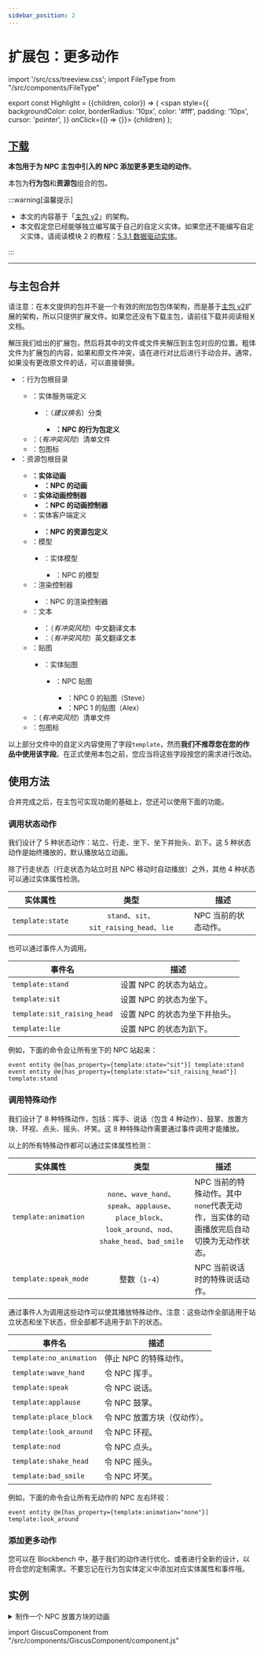 ```yaml
---
sidebar_position: 2
---
```


# 扩展包：更多动作

import '/src/css/treeview.css';
import FileType from "/src/components/FileType"

export const Highlight = ({children, color}) => (
  <span
    style={{ backgroundColor: color, borderRadius: '10px', color: '#fff', padding: '10px', cursor: 'pointer', }}
    onClick={() => {}}>
    {children}
  </span>
);

## [<Highlight color="#25c2a0">下载</Highlight>](https://app.nekodrive.net/s/8r3f1)

**本包用于为 NPC 主包中引入的 NPC 添加更多更生动的动作**。

本包为**行为包**和**资源包**组合的包。

:::warning[温馨提示]

- 本文的内容基于「[主包 v2](main_v2)」的架构。
- 本文假定您已经能够独立编写属于自己的自定义实体。如果您还不能编写自定义实体，请阅读模块 2 的教程：[5.3.1 数据驱动实体](/docs/tutorials/a2_addons/b5_combined_addons/3_custom_entities/1_data_driven_entities)。

:::

---

## 与主包合并

请注意：在本文提供的包并不是一个有效的附加包包体架构，而是基于[主包 v2](main_v2)扩展的架构，所以只提供扩展文件。如果您还没有下载主包，请前往下载并阅读相关文档。

解压我们给出的扩展包，然后将其中的文件或文件夹解压到主包对应的位置。粗体文件为扩展包的内容，如果和原文件冲突，请在进行对比后进行手动合并。通常，如果没有更改原文件的话，可以直接替换。

<treeview>

- <FileType fileType="folder" name="BP_npc"/>：行为包根目录
  - <FileType fileType="folder" name="entities"/>：实体服务端定义
    - <FileType fileType="folder" name="template"/>：（*建议换名*）分类
      - **<FileType fileType="file" name="npc.server_entity.json"/>：NPC 的行为包定义**
  - <FileType fileType="file" name="manifest.json"/>：（*有冲突风险*）清单文件
  - <FileType fileType="image" name="pack_icon.png"/>：包图标
- <FileType fileType="folder" name="RP_npc"/>：资源包根目录
  - **<FileType fileType="folder" name="animations"/>：实体动画**
    - **<FileType fileType="file" name="npc.animations.json"/>：NPC 的动画**
  - **<FileType fileType="folder" name="animation_controllers"/>：实体动画控制器**
    - **<FileType fileType="file" name="npc.animations.json"/>：NPC 的动画控制器**
  - <FileType fileType="folder" name="entity"/>：实体客户端定义
    - **<FileType fileType="file" name="npc.client_entity.json"/>：NPC 的资源包定义**
  - <FileType fileType="folder" name="models"/>：模型
    - <FileType fileType="folder" name="entity"/>：实体模型
      - <FileType fileType="file" name="npc.geo.json"/>：NPC 的模型
  - <FileType fileType="folder" name="render_controllers"/>：渲染控制器
    - <FileType fileType="file" name="npc.render_controllers.json"/>：NPC 的渲染控制器
  - <FileType fileType="folder" name="texts"/>：文本
    - <FileType fileType="file" name="zh_CN.lang"/>：（*有冲突风险*）中文翻译文本
    - <FileType fileType="file" name="en_US.lang"/>：（*有冲突风险*）英文翻译文本
  - <FileType fileType="folder" name="textures"/>：贴图
    - <FileType fileType="folder" name="entity"/>：实体贴图
      - <FileType fileType="folder" name="npc"/>：NPC 贴图
        - <FileType fileType="image" name="0.png"/>：NPC 0 的贴图（Steve）
        - <FileType fileType="image" name="1.png"/>：NPC 1 的贴图（Alex）
  - <FileType fileType="file" name="manifest.json"/>：（*有冲突风险*）清单文件
  - <FileType fileType="image" name="pack_icon.png"/>：包图标

</treeview>

以上部分文件中的自定义内容使用了字段`template`，然而**我们不推荐您在您的作品中使用该字段**。在正式使用本包之前，您应当将这些字段按您的需求进行改动。

## 使用方法

合并完成之后，在主包可实现功能的基础上，您还可以使用下面的功能。

### 调用状态动作

我们设计了 5 种状态动作：站立、行走、坐下、坐下并抬头、趴下。这 5 种状态动作是始终播放的，默认播放站立动画。

除了行走状态（行走状态为站立时且 NPC 移动时自动播放）之外，其他 4 种状态可以通过实体属性检测。

| 实体属性 | 类型 | 描述 |
| --- | :---: | --- |
| `template:state` | `stand`、`sit`、`sit_raising_head`、`lie` | NPC 当前的状态动作。 |

也可以通过事件人为调用。

| 事件名 | 描述 |
| --- | --- |
| `template:stand` | 设置 NPC 的状态为站立。 |
| `template:sit` | 设置 NPC 的状态为坐下。 |
| `template:sit_raising_head` | 设置 NPC 的状态为坐下并抬头。 |
| `template:lie` | 设置 NPC 的状态为趴下。 |

例如，下面的命令会让所有坐下的 NPC 站起来：

```mcfunction
event entity @e[has_property={template:state="sit"}] template:stand
event entity @e[has_property={template:state="sit_raising_head"}] template:stand
```

### 调用特殊动作

我们设计了 8 种特殊动作，包括：挥手、说话（包含 4 种动作）、鼓掌、放置方块、环视、点头、摇头、坏笑。这 8 种特殊动作需要通过事件调用才能播放。

以上的所有特殊动作都可以通过实体属性检测：

| 实体属性 | 类型 | 描述 |
| --- | :---: | --- |
| `template:animation` | `none`、`wave_hand`、`speak`、`applause`、`place_block`、`look_around`、`nod`、`shake_head`、`bad_smile` | NPC 当前的特殊动作。其中`none`代表无动作，当实体的动画播放完后自动切换为无动作状态。 |
| `template:speak_mode` | 整数（`1`-`4`） | NPC 当前说话时的特殊说话动作。 |

通过事件人为调用这些动作可以使其播放特殊动作。注意：这些动作全部适用于站立状态和坐下状态，但全部都不适用于趴下的状态。

| 事件名 | 描述 |
| --- | --- |
| `template:no_animation` | 停止 NPC 的特殊动作。 |
| `template:wave_hand` | 令 NPC 挥手。 |
| `template:speak` | 令 NPC 说话。 |
| `template:applause` | 令 NPC 鼓掌。 |
| `template:place_block` | 令 NPC 放置方块（仅动作）。 |
| `template:look_around` | 令 NPC 环视。 |
| `template:nod` | 令 NPC 点头。 |
| `template:shake_head` | 令 NPC 摇头。 |
| `template:bad_smile` | 令 NPC 坏笑。 |

例如，下面的命令会让所有无动作的 NPC 左右环视：

```mcfunction
event entity @e[has_property={template:animation="none"}] template:look_around
```

### 添加更多动作

您可以在 Blockbench 中，基于我们的动作进行优化、或者进行全新的设计，以符合您的定制需求。不要忘记在行为包实体定义中添加对应实体属性和事件哦。

## 实例

<details>

<summary>制作一个 NPC 放置方块的动画</summary>

执行一次。以放置石头为例，事先需要确定 NPC 的位置、朝向。假设下文的坐标为 NPC 前方的方块。首先执行`init`函数。

```mcfunction title="init.mcfunction" showLineNumbers
event entity @e[type=template:npc] template:place_block
replaceitem entity @e[type=template:npc] slot.weapon.mainhand 0 stone
# 约15ticks的时候出现放置方块的动作
schedule delay add setblock 15t
```

```mcfunction title="setblock.mcfunction" showLineNumbers
setblock 0 0 0 stone
playsound stone.use @a 0 0 0
replaceitem entity @e[type=template:npc] slot.weapon.mainhand 0 air
```

</details>

import GiscusComponent from "/src/components/GiscusComponent/component.js"

<GiscusComponent/>
